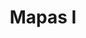 ---
title: Mapas I
menu:
 main:
  parent: que-es-mapas
layout: mapas-i
weight: 1
description: La metodología utilizada en el proyecto para el fortalecimiento de los procesos estratégicos y pedagógicos de emprendimientos e industrias culturales y creativas, consistió en una serie de actividades para determinar el levantamiento de datos y de información útil dentro del proyecto
---